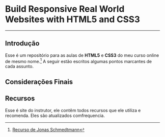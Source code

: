 # Build Responsive Real World Websites with HTML5 and CSS3
--------------------------------------------------------------------------
## Introdução

Esse é um repositório para as aulas de **HTML5** e **CSS3** do meu curso online de mesmo nome.[^1]
A seguir estão escritos algumas pontos marcantes de cada assunto.

## Considerações Finais


## Recursos

Esse é site do instrutor, ele contêm todos recursos que ele utiliza e recomenda. Eles são atualizados comfrequencia.

[^1]: [Recurso de Jonas Schmedtmann](http://codingheroes.io/resources/)
[^2]: [Google Fonts](https://fonts.google.com/?preview)text=the+quick+brown+fox+jumps+over+the+lazy+dog&preview.text_type=custom
[^3]: [Flat Colors UI](https://flatuicolors.com/) & [Oto255](https://www.0to255.com/)
[^4]: [Adobe Color CC](https://color.adobe.com/pt/create/color-wheel) & [Paletton](https://paletton.com/#uid=1000u0kllllaFw0g0qFqFg0w0aF)